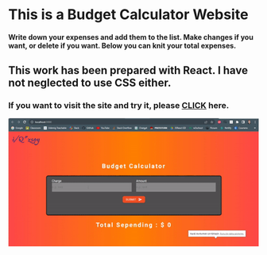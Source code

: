 # This is a Budget Calculator Website

#### Write down your expenses and add them to the list. Make changes if you want, or delete if you want. Below you can knit your total expenses.

## This work has been prepared with React. I have not neglected to use CSS either.

### If you want to visit the site and try it, please <a href="#">CLICK</a> here.

![screen.gif](./src/screen.gif)
